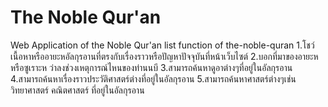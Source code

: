 # The Noble Qur'an
Web Application of the Noble Qur'an
list function of the-noble-quran
1.โชว์เนื้อหาหรืออายะหอัลกุรอานที่ตรงกับเรื่องราวหรือปัญหาปัจจุบันที่หน้าเว็บไซต์
2.บอกที่มาของอายะหหรือซูเราะห ว่าลงช่วงเหตุการณ์ไหนของท่านนบี
3.สามารถค้นหาดูอาต่างๆที่อยู่ในอัลกุรอาน
4.สามารถค้นหาเรื่องราวประวัติศาสตร์ต่างที่อยู่ในอัลกุรอาน
5.สามารถค้นหาศาสตร์ต่างๆเช่นวิทยาศาสตร์ คณิตศาสตร์ ที่อยู่ในอัลกุรอาน
